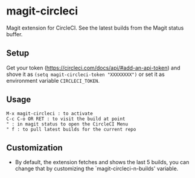 # magit-circleci

Magit extension for CircleCI. See the latest builds from the Magit status buffer.

## Setup
Get your token (https://circleci.com/docs/api/#add-an-api-token) and shove it as `(setq magit-circleci-token "XXXXXXXX")` or set it as environment variable `CIRCLECI_TOKEN`.

## Usage
```
M-x magit-circleci : to activate
C-c C-o OR RET : to visit the build at point
" : in magit status to open the CircleCI Menu
" f : to pull latest builds for the current repo
```

## Customization
  * By default, the extension fetches and shows the last 5 builds, you can change that by customizing the `magit-circleci-n-builds' variable.
